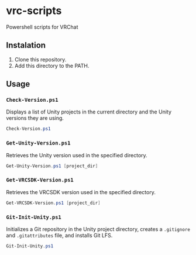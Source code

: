 # vrc-scripts

Powershell scripts for VRChat

## Instalation

1. Clone this repository.
2. Add this directory to the PATH.

## Usage

### `Check-Version.ps1`

Displays a list of Unity projects in the current directory and the Unity versions they are using.

```powershell
Check-Version.ps1
```

### `Get-Unity-Version.ps1`

Retrieves the Unity version used in the specified directory.

```powershell
Get-Unity-Version.ps1 [project_dir]
```

### `Get-VRCSDK-Version.ps1`

Retrieves the VRCSDK version used in the specified directory.

```powershell
Get-VRCSDK-Version.ps1 [project_dir]
```

### `Git-Init-Unity.ps1`

Initializes a Git repository in the Unity project directory, creates a `.gitignore` and `.gitattributes` file, and installs Git LFS.

```powershell
Git-Init-Unity.ps1
```

